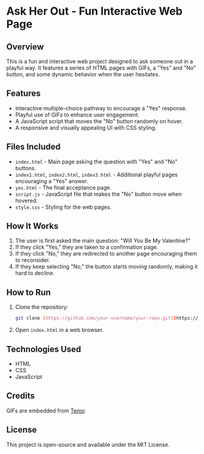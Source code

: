 # Ask Her Out - Fun Interactive Web Page

## Overview
This is a fun and interactive web project designed to ask someone out in a playful way. It features a series of HTML pages with GIFs, a "Yes" and "No" button, and some dynamic behavior when the user hesitates.

## Features
- Interactive multiple-choice pathway to encourage a "Yes" response.
- Playful use of GIFs to enhance user engagement.
- A JavaScript script that moves the "No" button randomly on hover.
- A responsive and visually appealing UI with CSS styling.

## Files Included
- `index.html` - Main page asking the question with "Yes" and "No" buttons.
- `index1.html`, `index2.html`, `index3.html` - Additional playful pages encouraging a "Yes" answer.
- `yes.html` - The final acceptance page.
- `script.js` - JavaScript file that makes the "No" button move when hovered.
- `style.css` - Styling for the web pages.

## How It Works
1. The user is first asked the main question: "Will You Be My Valentine?"
2. If they click "Yes," they are taken to a confirmation page.
3. If they click "No," they are redirected to another page encouraging them to reconsider.
4. If they keep selecting "No," the button starts moving randomly, making it hard to decline.

## How to Run
1. Clone the repository:
   ```sh
   git clone [https://github.com/your-username/your-repo.git](https://github.com/jhansibharath-n/Valentine-s-Day)
   ```
2. Open `index.html` in a web browser.

## Technologies Used
- HTML
- CSS
- JavaScript

## Credits
GIFs are embedded from [Tenor](https://tenor.com/).

## License
This project is open-source and available under the MIT License.

